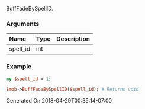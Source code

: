 BuffFadeBySpellID.
### Arguments
**Name**|**Type**|**Description**
:---|:---|:---
spell_id|int|

### Example

```perl
my $spell_id = 1;

$mob->BuffFadeBySpellID($spell_id); # Returns void
```


Generated On 2018-04-29T00:35:14-07:00
